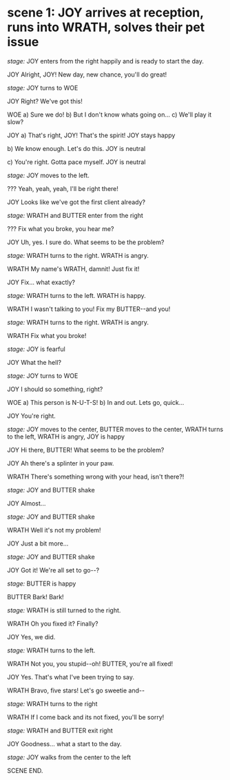 # scene 1: JOY arrives at reception, runs into WRATH, solves their pet issue

*stage:* JOY enters from the right happily and is ready to start the day.

JOY
Alright, JOY! New day, new chance, you'll do great!

*stage:* JOY turns to WOE

JOY
Right? We've got this!

WOE
a) Sure we do!
b) But I don't know whats going on...
c) We'll play it slow?

JOY
a) That's right, JOY! That's the spirit!
    JOY stays happy


b) We know enough. Let's do this.
    JOY is neutral


c) You're right. Gotta pace myself.
    JOY is neutral

*stage:* JOY moves to the left.

???
Yeah, yeah, yeah, I'll be right there!

JOY
Looks like we've got the first client already?

*stage:* WRATH and BUTTER enter from the right

???
Fix what you broke, you hear me?

JOY
Uh, yes. I sure do. What seems to be the problem?

*stage:* WRATH turns to the right. WRATH is angry.

WRATH
My name's WRATH, damnit! Just fix it!

JOY
Fix... what exactly?

*stage:* WRATH turns to the left. WRATH is happy.

WRATH
I wasn't talking to you! Fix my BUTTER--and you!

*stage:* WRATH turns to the right. WRATH is angry.

WRATH
Fix what you broke!

*stage:* JOY is fearful

JOY
What the hell?

*stage:* JOY turns to WOE

JOY
I should so something, right?

WOE
a) This person is N-U-T-S!
b) In and out. Lets go, quick...

JOY
You're right.

*stage:* JOY moves to the center, BUTTER moves to the center, WRATH turns to the left, WRATH is angry, JOY is happy

JOY
Hi there, BUTTER! What seems to be the problem?

JOY
Ah there's a splinter in your paw.

WRATH
There's something wrong with your head, isn't there?!

*stage:* JOY and BUTTER shake

JOY
Almost...

*stage:* JOY and BUTTER shake

WRATH
Well it's not my problem!

JOY
Just a bit more...

*stage:* JOY and BUTTER shake

JOY
Got it! We're all set to go--?

*stage:* BUTTER is happy

BUTTER
Bark! Bark!

*stage:* WRATH is still turned to the right.

WRATH
Oh you fixed it? Finally?

JOY
Yes, we did.

*stage:* WRATH turns to the left.

WRATH
Not you, you stupid--oh! BUTTER, you're all fixed!

JOY
Yes. That's what I've been trying to say.

WRATH
Bravo, five stars! Let's go sweetie and--

*stage:* WRATH turns to the right

WRATH
If I come back and its not fixed, you'll be sorry!

*stage:* WRATH and BUTTER exit right

JOY
Goodness... what a start to the day.

*stage:* JOY walks from the center to the left

SCENE END.
